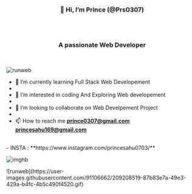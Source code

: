   #            <h3 align="center">                     👋 Hi, I’m Prince (@Prs0307)</h3>
  </br>
  </br>
  <h3 align="center"> A passionate Web Developer</h3></br>
  
  
  
  

  
  ![runweb](https://user-images.githubusercontent.com/91106662/209208806-102c537b-a29b-40eb-905a-91bf387cf67e.gif)

  
  
- 🌱 I’m currently learning Full Stack Web Developement</br>
- 
- 👀 I’m interested in coding And Exploring Web developement
- </br>
- 💞️ I’m looking to collaborate on Web Develpement Project
- </br>
- 📫 How to reach me **prince0307@gmail.com** **princesahu169@gmail.com** 
</br>
-   INSTA : **https://www.instagram.com/princesahu0703/**
</br>


![imghb](https://user-images.githubusercontent.com/91106662/209207893-b3975980-1ee0-431c-a345-0b859a00ce0a.jpeg)
<!---
Prs0307/Prs0307 is a ✨ special ✨ repository because its `README.md` (this file) appears on your GitHub profile.
You can click the Preview link to take a look at your changes.
--->![runweb](https://user-images.githubusercontent.com/91106662/209208519-87b83e7a-49e3-429a-b4fc-4b5c490f4520.gif)

